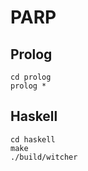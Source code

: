 # PARP

## Prolog
    cd prolog 
    prolog *

## Haskell
    cd haskell
    make
    ./build/witcher
